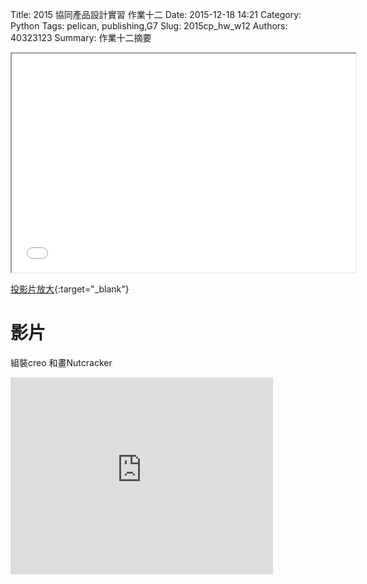 Title: 2015 協同產品設計實習 作業十二
Date: 2015-12-18 14:21
Category: Python
Tags: pelican, publishing,G7
Slug: 2015cp_hw_w12
Authors: 40323123
Summary: 作業十二摘要

<iframe src="40323123_cp_w12.html" width="550" height="350"></iframe>

[投影片放大](40323123_cp_w12.html){:target="_blank"}

影片
============
組裝creo 和畫Nutcracker


<iframe width="420" height="315" src="https://www.youtube.com/embed/B8uHAN1Y6E4" frameborder="0" allowfullscreen></iframe>

